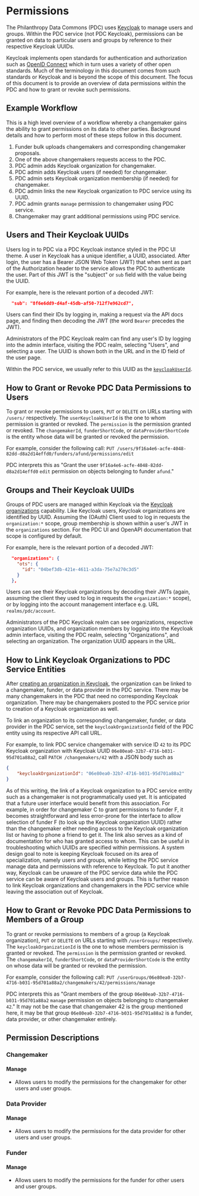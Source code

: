 # Permissions

The Philanthropy Data Commons (PDC) uses [Keycloak] to manage users and groups.
Within the PDC service (not PDC Keycloak), permissions can be granted on data to
particular users and groups by reference to their respective Keycloak UUIDs.

Keycloak implements open standards for authentication and authorization such as
[OpenID Connect] which in turn uses a variety of other open standards. Much of
the terminology in this document comes from such standards or Keycloak and is
beyond the scope of this document. The focus of this document is to provide an
overview of data permissions within the PDC and how to grant or revoke such
permissions.

[Keycloak]: https://www.keycloak.org/documentation
[OpenID Connect]: https://openid.net/developers/how-connect-works/

## Example Workflow

This is a high level overview of a workflow whereby a changemaker gains the
ability to grant permissions on its data to other parties. Background details
and how to perform most of these steps follow in this document.

1. Funder bulk uploads changemakers and corresponding changemaker proposals.
2. One of the above changemakers requests access to the PDC.
3. PDC admin adds Keycloak organization for changemaker.
4. PDC admin adds Keycloak users (if needed) for changemaker.
5. PDC admin sets Keycloak organization membership (if needed) for changemaker.
6. PDC admin links the new Keycloak organization to PDC service using its UUID.
7. PDC admin grants `manage` permission to changemaker using PDC service.
8. Changemaker may grant additional permissions using PDC service.

## Users and Their Keycloak UUIDs

Users log in to PDC via a PDC Keycloak instance styled in the PDC UI theme. A
user in Keycloak has a unique identifier, a UUID, associated. After login, the
user has a Bearer JSON Web Token (JWT) that when sent as part of the
Authorization header to the service allows the PDC to authenticate the user.
Part of this JWT is the "subject" or `sub` field with the value being the UUID.

For example, here is the relevant portion of a decoded JWT:

```json
  "sub": "8f6e6dd9-d4af-45db-af50-712f7e962cd7",
```

Users can find their IDs by logging in, making a request via the API docs page,
and finding then decoding the JWT (the word `Bearer` precedes the JWT).

Administrators of the PDC Keycloak realm can find any user's ID by logging into
the admin interface, visiting the PDC realm, selecting "Users", and selecting a
user. The UUID is shown both in the URL and in the ID field of the user page.

Within the PDC service, we usually refer to this UUID as the [`keycloakUserId`].

[`keycloakUserId`]: ../src/types/User.ts#L9

## How to Grant or Revoke PDC Data Permissions to Users

To grant or revoke permissions to users, `PUT` or `DELETE` on URLs starting with
`/users/` respectively. The `userKeycloakUserId` is the one to whom permission
is granted or revoked. The `permission` is the permission granted or revoked.
The `changemakerId`, `funderShortCode`, or `dataProviderShortCode` is the entity
whose data will be granted or revoked the permission.

For example, consider the following call:
`PUT /users/9f16a4e6-acfe-4048-82dd-d8a2d14effd0/funders/afund/permissions/edit`

PDC interprets this as "Grant the user `9f16a4e6-acfe-4048-82dd-d8a2d14effd0`
`edit` permission on objects belonging to funder `afund`."

## Groups and Their Keycloak UUIDs

Groups of PDC users are managed within Keycloak via the [Keycloak organizations]
capability. Like Keycloak users, Keycloak organizations are identified by UUID.
Assuming the (OAuth) Client used to log in requests the `organization:*` scope,
group membership is shown within a user's JWT in the `organizations` section.
For the PDC UI and OpenAPI documentation that scope is configured by default.

For example, here is the relevant portion of a decoded JWT:

```json
  "organizations": {
    "ots": {
      "id": "04bef3db-421e-4611-a3da-75e7a270c3d5"
    }
  },
```

Users can see their Keycloak organizations by decoding their JWTs (again,
assuming the client they used to log in requests the `organization:*` scope), or
by logging into the account management interface e.g. URL `realms/pdc/account`.

Administrators of the PDC Keycloak realm can see organizations, respective
organization UUIDs, and organization members by logging into the Keycloak admin
interface, visiting the PDC realm, selecting "Organizations", and selecting an
organization. The organization UUID appears in the URL.

[Keycloak organizations]: https://www.keycloak.org/docs/26.1.0/server_admin/index.html#_managing_organizations

## How to Link Keycloak Organizations to PDC Service Entities

After [creating an organization in Keycloak], the organization can be linked to
a changemaker, funder, or data provider in the PDC service. There may be many
changemakers in the PDC that need no corresponding Keycloak organization. There
may be changemakers posted to the PDC service prior to creation of a Keycloak
organization as well.

To link an organization to its corresponding changemaker, funder, or data
provider in the PDC service, set the `keycloakOrganizationId` field of the PDC
entity using its respective API call URL.

For example, to link PDC service changemaker with service ID `42` to its PDC
Keycloak organization with Keycloak UUID `06e80ea0-32b7-4716-b031-95d701a88a2`,
call `PATCH /changemakers/42` with a JSON body such as

```json
{
	"keycloakOrganizationId": "06e80ea0-32b7-4716-b031-95d701a88a2"
}
```

As of this writing, the link of a Keycloak organization to a PDC service entity
such as a changemaker is not programmatically used yet. It is anticipated that a
future user interface would benefit from this association. For example, in order
for changemaker C to grant permissions to funder F, it becomes straightforward
and less error-prone for the interface to allow selection of funder F (to look
up the Keycloak organization UUID) rather than the changemaker either needing
access to the Keycloak organization list or having to phone a friend to get it.
The link also serves as a kind of documentation for who has granted access to
whom. This can be useful in troubleshooting which UUIDs are specified within
permissions. A system design goal to note is keeping Keycloak focused on its
area of specialization, namely users and groups, while letting the PDC service
manage data and permissions with reference to Keycloak. To put it another way,
Keycloak can be unaware of the PDC service data while the PDC service can be
aware of Keycloak users and groups. This is further reason to link Keycloak
organizations and changemakers in the PDC service while leaving the association
out of Keycloak.

[creating an organization in Keycloak]: https://www.keycloak.org/docs/26.1.0/server_admin/index.html#creating-an-organization

## How to Grant or Revoke PDC Data Permissions to Members of a Group

To grant or revoke permissions to members of a group (a Keycloak organization),
`PUT` or `DELETE` on URLs starting with `/userGroups/` respectively. The
`keycloakOrganizationId` is the one to whose members permission is granted or
revoked. The `permission` is the permission granted or revoked. The
`changemakerId`, `funderShortCode`, or `dataProviderShortCode` is the entity
on whose data will be granted or revoked the permission.

For example, consider the following call:
`PUT /userGroups/06e80ea0-32b7-4716-b031-95d701a88a2/changemakers/42/permissions/manage`

PDC interprets this as "Grant members of the group
`06e80ea0-32b7-4716-b031-95d701a88a2` `manage` permission on objects belonging
to changemaker `42`." It may not be the case that changemaker 42 is the group
mentioned here, it may be that group `06e80ea0-32b7-4716-b031-95d701a88a2` is a
funder, data provider, or other changemaker entirely.

## Permission Descriptions

### Changemaker

#### Manage

- Allows users to modify the permissions for the changemaker for other users and user groups.

### Data Provider

#### Manage

- Allows users to modify the permissions for the data provider for other users and user groups.

### Funder

#### Manage

- Allows users to modify the permissions for the funder for other users and user groups.
